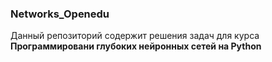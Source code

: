 ### Networks_Openedu
Данный репозиторий содержит решения задач для курса __Программировани глубоких нейронных сетей на Python__
